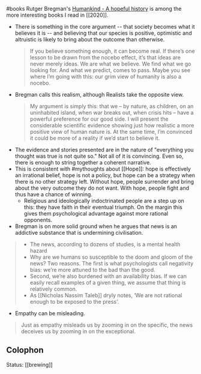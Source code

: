 #books 
Rutger Bregman's [Humankind - A hopeful history](https://www.goodreads.com/book/show/52879286-humankind) is among the more interesting books I read in [[2020]]. 
- There is something in the core argument -- that society becomes what it believes it is -- and believing that our species is positive, optimistic and altruistic is likely to bring about the outcome than otherwise.
	> If you believe something enough, it can become real. If there’s one lesson to be drawn from the nocebo effect, it’s that ideas are never merely ideas. We are what we believe. We find what we go looking for. And what we predict, comes to pass. Maybe you see where I’m going with this: our grim view of humanity is also a nocebo.
- Bregman calls this realism, although Realists take the opposite view. 
	>My argument is simply this: that we – by nature, as children, on an uninhabited island, when war breaks out, when crisis hits – have a powerful preference for our good side. I will present the considerable scientific evidence showing just how realistic a more positive view of human nature is. At the same time, I’m convinced it could be more of a reality if we’d start to believe it.
- The evidence and stories presented are in the nature of "everything you thought was true is not quite so." Not all of it is convincing. Even so, there is enough to string together a coherent narrative. 
- This is consistent with #mythoughts about [[Hope]]: hope is effectively an irrational belief, hope is not a policy, but hope can be a strategy when there is no other strategy left. Without hope, people surrender and bring about the very outcome they do not want. With hope, people fight and thus have a chance of winning. 
	- Religious and ideologically indoctrinated people are a step up on this: they have faith in their eventual triumph. On the margin this gives them psychological advantage against more rational opponents. 
- Bregman is on more solid ground when he argues that news is an addictive substance that is undermining civilisation.
> - The news, according to dozens of studies, is a mental health hazard
> - Why are we humans so susceptible to the doom and gloom of the news? Two reasons. The first is what psychologists call negativity bias: we’re more attuned to the bad than the good. 
> - Second, we’re also burdened with an availability bias. If we can easily recall examples of a given thing, we assume that thing is relatively common. 
> - As [[Nicholas Nassim Taleb]] dryly notes, ‘We are not rational enough to be exposed to the press’.
- Empathy can be misleading. 
>Just as empathy misleads us by zooming in on the specific, the news deceives us by zooming in on the exceptional.

## Colophon
Status: [[brewing]]